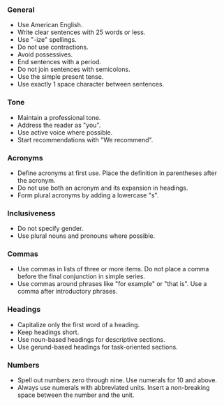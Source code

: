 ### General
* Use American English.
* Write clear sentences with 25 words or less.
* Use "-ize" spellings.
* Do not use contractions.
* Avoid possessives.
* End sentences with a period.
* Do not join sentences with semicolons.
* Use the simple present tense.
* Use exactly 1 space character between sentences.

### Tone
* Maintain a professional tone.
* Address the reader as "you".
* Use active voice where possible.
* Start recommendations with "We recommend".

### Acronyms
* Define acronyms at first use.  Place the definition in parentheses after the acronym.
* Do not use both an acronym and its expansion in headings.
* Form plural acronyms by adding a lowercase "s".

### Inclusiveness
* Do not specify gender.
* Use plural nouns and pronouns where possible.

### Commas
* Use commas in lists of three or more items. Do not place a comma before the final conjunction in simple series.
* Use commas around phrases like "for example" or "that is".  Use a comma after introductory phrases.

### Headings
* Capitalize only the first word of a heading.
* Keep headings short.
* Use noun-based headings for descriptive sections.
* Use gerund-based headings for task-oriented sections.

### Numbers
* Spell out numbers zero through nine. Use numerals for 10 and above.
* Always use numerals with abbreviated units. Insert a non-breaking space between the number and the unit.